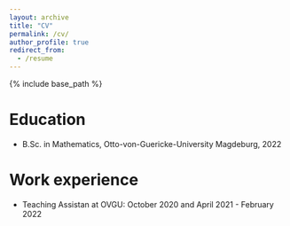 ```yaml
---
layout: archive
title: "CV"
permalink: /cv/
author_profile: true
redirect_from:
  - /resume
---
```


{% include base_path %}

Education
======
* B.Sc. in Mathematics, Otto-von-Guericke-University Magdeburg, 2022

Work experience
======
* Teaching Assistan at OVGU: October 2020 and April 2021 - February 2022
